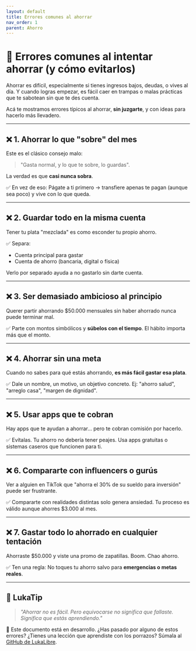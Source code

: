 ```yaml
---
layout: default
title: Errores comunes al ahorrar
nav_order: 1
parent: Ahorro
---
```


# 🚫 Errores comunes al intentar ahorrar (y cómo evitarlos)

Ahorrar es difícil, especialmente si tienes ingresos bajos, deudas, o vives al día.
Y cuando logras empezar, es fácil caer en trampas o malas prácticas que te sabotean sin que te des cuenta.

Acá te mostramos errores típicos al ahorrar, **sin juzgarte**, y con ideas para hacerlo más llevadero.

---

## ❌ 1. Ahorrar lo que "sobre" del mes

Este es el clásico consejo malo:
> "Gasta normal, y lo que te sobre, lo guardas".

La verdad es que **casi nunca sobra**.

✅ En vez de eso:
Págate a ti primero → transfiere apenas te pagan (aunque sea poco) y vive con lo que queda.

---

## ❌ 2. Guardar todo en la misma cuenta

Tener tu plata "mezclada" es como esconder tu propio ahorro.

✅ Separa:
- Cuenta principal para gastar
- Cuenta de ahorro (bancaria, digital o física)

Verlo por separado ayuda a no gastarlo sin darte cuenta.

---

## ❌ 3. Ser demasiado ambicioso al principio

Querer partir ahorrando $50.000 mensuales sin haber ahorrado nunca puede terminar mal.

✅ Parte con montos simbólicos y **súbelos con el tiempo**. El hábito importa más que el monto.

---

## ❌ 4. Ahorrar sin una meta

Cuando no sabes para qué estás ahorrando, **es más fácil gastar esa plata**.

✅ Dale un nombre, un motivo, un objetivo concreto.
Ej: "ahorro salud", "arreglo casa", "margen de dignidad".

---

## ❌ 5. Usar apps que te cobran

Hay apps que te ayudan a ahorrar... pero te cobran comisión por hacerlo.

✅ Evítalas.
Tu ahorro no debería tener peajes. Usa apps gratuitas o sistemas caseros que funcionen para ti.

---

## ❌ 6. Compararte con influencers o gurús

Ver a alguien en TikTok que "ahorra el 30% de su sueldo para inversión" puede ser frustrante.

✅ Compararte con realidades distintas solo genera ansiedad.
Tu proceso es válido aunque ahorres $3.000 al mes.

---

## ❌ 7. Gastar todo lo ahorrado en cualquier tentación

Ahorraste $50.000 y viste una promo de zapatillas. Boom. Chao ahorro.

✅ Ten una regla:
No toques tu ahorro salvo para **emergencias o metas reales**.

---

## 🧠 LukaTip

> *"Ahorrar no es fácil. Pero equivocarse no significa que fallaste. Significa que estás aprendiendo."*

📌 Este documento está en desarrollo.
¿Has pasado por alguno de estos errores? ¿Tienes una lección que aprendiste con los porrazos? Súmala al [GitHub de LukaLibre](https://github.com/raestrada/lukalibre).
